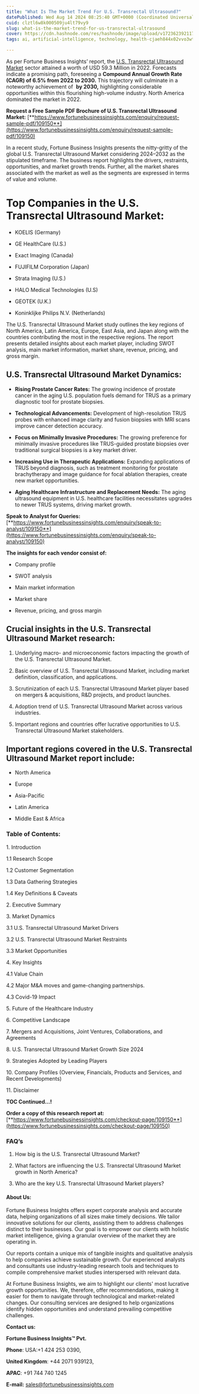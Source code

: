 ```yaml
---
title: "What Is The Market Trend For U.S. Transrectal Ultrasound?"
datePublished: Wed Aug 14 2024 08:25:40 GMT+0000 (Coordinated Universal Time)
cuid: clztl6w8k000509ju4lt79vy9
slug: what-is-the-market-trend-for-us-transrectal-ultrasound
cover: https://cdn.hashnode.com/res/hashnode/image/upload/v1723623921173/d95d6300-0123-4f17-b1d2-e4b021a284cc.png
tags: ai, artificial-intelligence, technology, health-cjaeh844x02vvo3wtj5r2s75q, healthcare

---
```


As per Fortune Business Insights’ report, the [U.S. Transrectal Ultrasound Market](https://www.fortunebusinessinsights.com/u-s-transrectal-ultrasound-market-109150) sector attained a worth of USD 59.3 Million in 2022. Forecasts indicate a promising path, foreseeing a **Compound Annual Growth Rate (CAGR) of 6.5% from 2022 to 2030.** This trajectory will culminate in a noteworthy achievement of  **by 2030,** highlighting considerable opportunities within this flourishing high-volume industry. North America dominated the market in 2022.

**Request a Free Sample PDF Brochure of U.S. Transrectal Ultrasound Market:** [**https://www.fortunebusinessinsights.com/enquiry/request-sample-pdf/109150**](https://www.fortunebusinessinsights.com/enquiry/request-sample-pdf/109150)

In a recent study, Fortune Business Insights presents the nitty-gritty of the global U.S. Transrectal Ultrasound Market considering 2024–2032 as the stipulated timeframe. The business report highlights the drivers, restraints, opportunities, and market growth trends. Further, all the market shares associated with the market as well as the segments are expressed in terms of value and volume.

# **Top Companies in the U.S. Transrectal Ultrasound Market:**

* KOELIS (Germany)
    
* GE HealthCare (U.S.)
    
* Exact Imaging (Canada)
    
* FUJIFILM Corporation (Japan)
    
* Strata Imaging (U.S.)
    
* HALO Medical Technologies (U.S)
    
* GEOTEK (U.K.)
    
* Koninklijke Philips N.V. (Netherlands)
    

The U.S. Transrectal Ultrasound Market study outlines the key regions of North America, Latin America, Europe, East Asia, and Japan along with the countries contributing the most in the respective regions. The report presents detailed insights about each market player, including SWOT analysis, main market information, market share, revenue, pricing, and gross margin.

## U.S. Transrectal Ultrasound Market **Dynamics**:

* **Rising Prostate Cancer Rates:** The growing incidence of prostate cancer in the aging U.S. population fuels demand for TRUS as a primary diagnostic tool for prostate biopsies.
    
* **Technological Advancements:** Development of high-resolution TRUS probes with enhanced image clarity and fusion biopsies with MRI scans improve cancer detection accuracy.
    
* **Focus on Minimally Invasive Procedures:** The growing preference for minimally invasive procedures like TRUS-guided prostate biopsies over traditional surgical biopsies is a key market driver.
    
* **Increasing Use in Therapeutic Applications:** Expanding applications of TRUS beyond diagnosis, such as treatment monitoring for prostate brachytherapy and image guidance for focal ablation therapies, create new market opportunities.
    
* **Aging Healthcare Infrastructure and Replacement Needs:** The aging ultrasound equipment in U.S. healthcare facilities necessitates upgrades to newer TRUS systems, driving market growth.
    

**Speak to Analyst for Queries:** [**https://www.fortunebusinessinsights.com/enquiry/speak-to-analyst/109150**](https://www.fortunebusinessinsights.com/enquiry/speak-to-analyst/109150)

**The insights for each vendor consist of:**

* Company profile
    
* SWOT analysis
    
* Main market information
    
* Market share
    
* Revenue, pricing, and gross margin
    

## **Crucial insights in the U.S. Transrectal Ultrasound Market research:**

1. Underlying macro- and microeconomic factors impacting the growth of the U.S. Transrectal Ultrasound Market.
    
2. Basic overview of U.S. Transrectal Ultrasound Market, including market definition, classification, and applications.
    
3. Scrutinization of each U.S. Transrectal Ultrasound Market player based on mergers & acquisitions, R&D projects, and product launches.
    
4. Adoption trend of U.S. Transrectal Ultrasound Market across various industries.
    
5. Important regions and countries offer lucrative opportunities to U.S. Transrectal Ultrasound Market stakeholders.
    

## **Important regions covered in the U.S. Transrectal Ultrasound Market report include:**

* North America
    
* Europe
    
* Asia-Pacific
    
* Latin America
    
* Middle East & Africa
    

### **Table of Contents:**

1\. Introduction

1.1 Research Scope

1.2 Customer Segmentation

1.3 Data Gathering Strategies

1.4 Key Definitions & Caveats

2\. Executive Summary

3\. Market Dynamics

3.1 U.S. Transrectal Ultrasound Market Drivers

3.2 U.S. Transrectal Ultrasound Market Restraints

3.3 Market Opportunities

4\. Key Insights

4.1 Value Chain

4.2 Major M&A moves and game-changing partnerships.

4.3 Covid-19 Impact

5\. Future of the Healthcare Industry

6\. Competitive Landscape

7\. Mergers and Acquisitions, Joint Ventures, Collaborations, and Agreements

8\. U.S. Transrectal Ultrasound Market Growth Size 2024

9\. Strategies Adopted by Leading Players

10\. Company Profiles (Overview, Financials, Products and Services, and Recent Developments)

11\. Disclaimer

**TOC Continued…!**

**Order a copy of this research report at:** [**https://www.fortunebusinessinsights.com/checkout-page/109150**](https://www.fortunebusinessinsights.com/checkout-page/109150)

### **FAQ’s**

1. How big is the U.S. Transrectal Ultrasound Market?
    
2. What factors are influencing the U.S. Transrectal Ultrasound Market growth in North America?
    
3. Who are the key U.S. Transrectal Ultrasound Market players?
    

#### **About Us:**

Fortune Business Insights offers expert corporate analysis and accurate data, helping organizations of all sizes make timely decisions. We tailor innovative solutions for our clients, assisting them to address challenges distinct to their businesses. Our goal is to empower our clients with holistic market intelligence, giving a granular overview of the market they are operating in.

Our reports contain a unique mix of tangible insights and qualitative analysis to help companies achieve sustainable growth. Our experienced analysts and consultants use industry-leading research tools and techniques to compile comprehensive market studies interspersed with relevant data.

At Fortune Business Insights, we aim to highlight our clients' most lucrative growth opportunities. We, therefore, offer recommendations, making it easier for them to navigate through technological and market-related changes. Our consulting services are designed to help organizations identify hidden opportunities and understand prevailing competitive challenges.

**Contact us:**

**Fortune Business Insights™ Pvt.**

**Phone**: USA:+1 424 253 0390,

**United Kingdom**: +44 2071 939123,

**APAC**: +91 744 740 1245

**E-mail:** [sales@fortunebusinessinsights.com](mailto:sales@fortunebusinessinsights.com)